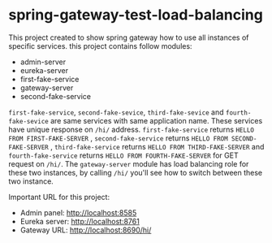 # spring-gateway-test-load-balancing

This project created to show spring gateway how to use all instances of 
specific services. this project contains follow modules:

* admin-server
* eureka-server
* first-fake-service
* gateway-server
* second-fake-service

`first-fake-service`, `second-fake-sevice`, `third-fake-sevice`
 and `fourth-fake-sevice` are same services with same
application name. These services have unique response on `/hi/` address.
`first-fake-service` returns `HELLO FROM FIRST-FAKE-SERVER` 
, `second-fake-service` returns `HELLO FROM SECOND-FAKE-SERVER`
, `third-fake-service` returns `HELLO FROM THIRD-FAKE-SERVER`
 and `fourth-fake-service` returns `HELLO FROM FOURTH-FAKE-SERVER` for 
GET request on `/hi/`. The `gateway-server` module has load balancing role
for these two instances, by calling `/hi/` you'll see how to switch between
these two instance.

Important URL for this project:
* Admin panel: [http://localhost:8585](http://localhost:8585)
* Eureka server: [http://localhost:8761](http://localhost:8761)
* Gateway URL: [http://localhost:8690/hi/](http://localhost:8690/hi/)

  